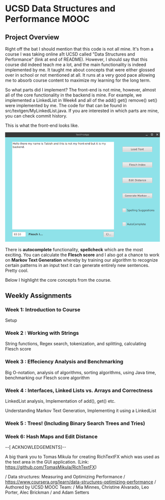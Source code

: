 # UCSD Data Structures and Performance MOOC 

## Project Overview 

Right off the bat I should mention that this code is not all mine. It's from a course I was taking online a1t UCSD called "Data Structures and Performance" (link at end of README). However, I should say that this course did indeed teach me a lot, and the main functionality is indeed implemented by me. It taught me about concepts that were either glossed over in school or not mentioned at all. It runs at a very good pace allowing me to absorb course content to maximize my learning for the long term. 

So what parts did I implement? The front-end is not mine, however, almost all of the core functionality in the backend is mine. For example, we implemented a LinkedList in Week4 and all of the add() get() remove() set() were implemented by me. The code for that can be found in src/textgen/MyLinkedList.java. If you are interested in which parts are mine, you can check commit history.  

This is what the front-end looks like. 

![alt text](https://github.com/trashidi98/UCSD_DataStructures_Course/blob/commentmaster/front-end.png "TextEditor App")

There is **autocomplete** functionality, **spellcheck** which are the most exciting. You can calculate the **Flesch score** and I also got a chance to work on **Markov Text Generation** whereby by training our algorithm to recognize certain patterns in an input text it can generate entirely new sentences. Pretty cool. 

Below I highlight the core concepts from the course.

## Weekly Assignments 

### Week 1: Introduction to Course  

Setup 

### Week 2 : Working with Strings 

String functions, Regex search, tokenization, and splitting, calculating Flesch score

### Week 3 : Effeciency Analysis and Benchmarking 

Big O-notation, analysis of algorithms, sorting algorithms, using Java time, benchmarking our Flesch score algorithm


### Week 4 : Interfaces, Linked Lists vs. Arrays and Correctness

LinkedList analysis, Implementation of add(), get() etc. 

Understanding Markov Text Generation, Implementing it using a LinkedList  

### Week 5 : Trees! (Including Binary Search Trees and Tries) 

### Week 6: Hash Maps and Edit Distance 


--[ ACKNOWLEDGEMENTS]--

A big thank you to Tomas Mikula for creating RichTextFX 
which was used as the text area in the GUI application.
(Link: https://github.com/TomasMikula/RichTextFX)

/ Data structures: Measuring and Optimizing Performance
/ https://www.coursera.org/learn/data-structures-optimizing-performance
/ Authored by UCSD MOOC Team:
/ Mia Minnes, Christine Alvarado, Leo Porter, Alec Brickman
/ and Adam Setters

